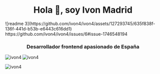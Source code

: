 <h1 align="center">Hola 👋, soy Ivon Madrid</h1>
![readme 3](https://github.com/ivon4/ivon4/assets/127293745/635f838f-136f-441d-b53b-e6443c616dd1)
https://github.com/ivon4/ivon4/issues/6#issue-1746548194
<h3 align="center">Desarrollador frontend apasionado de España</h3>



<p><img align="left" src="https://github-readme-stats.vercel.app/api/top-langs?username=ivon4&show_icons=true&locale=en&layout=compact" alt="ivon4" /> </p>

<p> <img align="center" src="https://github-readme-stats.vercel.app/api?username=ivon4&show_icons=true&locale=en" alt="ivon4" /> </p>

<p><img align="center" src="https://github-readme-streak-stats.herokuapp.com/?user=ivon4&" alt="ivon4" /></p>

